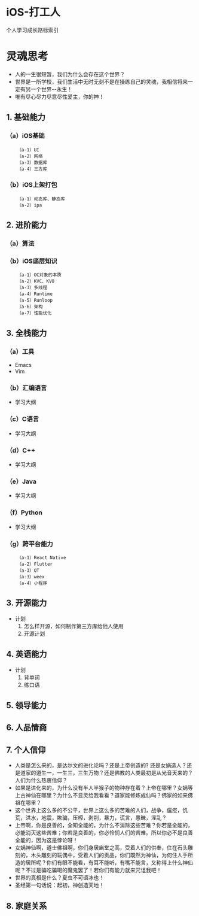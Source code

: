 # iOS-打工人
个人学习成长路标索引
# 灵魂思考
- 人的一生很短暂，我们为什么会存在这个世界？
- 世界是一所学校，我们生活中无时无刻不是在操练自己的灵魂，我相信将来一定有另一个世界--永生！
- 唯有尽心尽力尽意尽性爱主，你的神！

## 1. 基础能力

### （a）iOS基础
        （a-1）UI
  	    （a-2）网络
        （a-3）数据库
        （a-4）三方库
### （b）iOS上架打包
	    （a-1）动态库、静态库
	    （a-2）ipa

## 2. 进阶能力
### （a）算法
### （b）iOS底层知识
        （a-1）OC对象的本质
        （a-2）KVC、KVO
        （a-3）多线程
        （a-4）Runtime
        （a-5）Runloop
        （a-6）架构
        （a-7）性能优化
	

## 3. 全栈能力
### （a）工具
- Emacs
- Vim
### （b）汇编语言
- 学习大纲
### （c）C语言
- 学习大纲
### （d）C++
- 学习大纲
### （e）Java
- 学习大纲
### （f）Python
- 学习大纲

### （g）跨平台能力
	    （a-1）React Native
	    （a-2）Flutter
	    （a-3）QT
	    （a-3）weex
	    （a-4）小程序
## 3. 开源能力
- 计划
	1. 怎么样开源，如何制作第三方库给他人使用
	2. 开源计划

## 4. 英语能力
- 计划
	1. 背单词
	2. 练口语

## 5. 领导能力

## 6. 人品情商

## 7. 个人信仰
- 人类是怎么来的，是达尔文的进化论吗？还是上帝创造的? 还是女娲造人？还是道家的道生一，一生三，三生万物？还是佛教的人类最初是从光音天来的？人们为什么热衷信仰？
- 如果是进化来的，为什么没有半人半猴子的物种存在着？上帝在哪里？女娲等上古神仙在哪里？为什么不显灵给我看看？道家能修炼成仙吗？佛家的如来佛祖在哪里？
- 这个世界上这么多的不公平，世界上这么多的苦难的人们，战争，瘟疫，饥荒，洪水，地震，欺骗，压榨，剥削，暴力，谎言，愚昧，淫乱？
- 上帝啊，你是良善的，全知全能的，为什么不消除这些苦难？你若是全能的，必能消灭这些苦难；你若是良善的，你必怜悯人们的苦难。所以你必不是良善全能的，因为这是悖论呀！
- 女娲神仙啊，道士佛祖啊，你们身居庙堂之高，受着人们的供奉，住在石头雕刻的，木头雕刻的玩偶中，受着人们的贡品，你们既然为神仙，为何住人手所造的居所呢？你们有眼不能看，有耳不能听，有嘴不能言，又称得上什么神仙呢？不过是骗吃骗喝的魔鬼罢了！若你们有能力就来咒诅我吧！
- 世界的真相是什么？夏虫不可语冰也！
- 圣经第一句话说：起初，神创造天地！

## 8. 家庭关系
